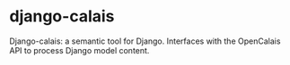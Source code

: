 django-calais
=============

Django-calais: a semantic tool for Django. Interfaces with the OpenCalais API to process Django model content.
